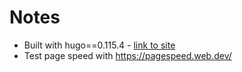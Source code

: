 # Notes

- Built with hugo==0.115.4 - [link to site](https://gohugo.io/)
- Test page speed with https://pagespeed.web.dev/